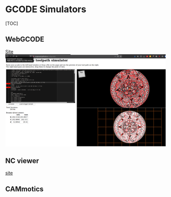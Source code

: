 # GCODE Simulators
[TOC]
## WebGCODE
[Site](http://nraynaud.github.io/webgcode)
![](images/webGCode.png)

## NC viewer
[site](https://ncviewer.com/)

## CAMmotics
